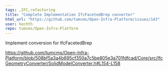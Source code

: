```yaml
---
tags: ,IFC,refactoring
title: "Complete Implementation IfcFacetedBrep converter"
html_url: "https://github.com/tumcms/Open-Infra-Platform/issues/143"
user: hechth
repo: tumcms/Open-Infra-Platform
---
```


Implement conversion for IfcFacetedBrep

https://github.com/tumcms/Open-Infra-Platform/blob/508bf5a3a4b695cf350a7c5be805e3a701fdfcad/Core/src/IfcGeometryConverter/SolidModelConverter.h#L154-L158